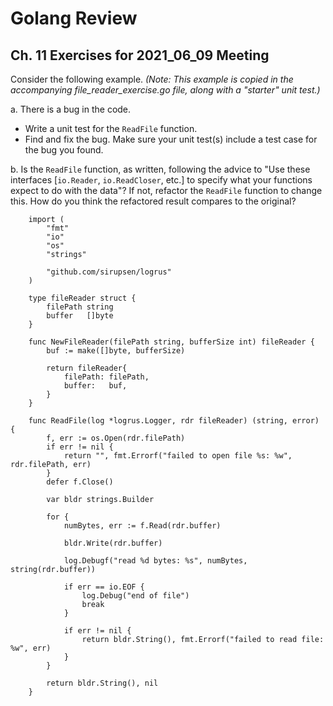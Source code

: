 # Golang Review

## Ch. 11 Exercises for 2021_06_09 Meeting

Consider the following example. *(Note: This example is copied in the accompanying file_reader_exercise.go file, along with a "starter" unit test.)*
  
  a. There is a bug in the code.
  * Write a unit test for the `ReadFile` function.
  * Find and fix the bug. Make sure your unit test(s) include a test case for the bug you found.

  b. Is the `ReadFile` function, as written, following the advice to "Use these interfaces [`io.Reader`, `io.ReadCloser`, etc.] to specify what your functions expect to do with the data"? If not, refactor the `ReadFile` function to change this. How do you think the refactored result compares to the original?

        import (
            "fmt"
            "io"
            "os"
            "strings"

            "github.com/sirupsen/logrus"
        )

        type fileReader struct {
            filePath string
            buffer   []byte
        }

        func NewFileReader(filePath string, bufferSize int) fileReader {
            buf := make([]byte, bufferSize)

            return fileReader{
                filePath: filePath,
                buffer:   buf,
            }
        }

        func ReadFile(log *logrus.Logger, rdr fileReader) (string, error) {
            f, err := os.Open(rdr.filePath)
            if err != nil {
                return "", fmt.Errorf("failed to open file %s: %w", rdr.filePath, err)
            }
            defer f.Close()

            var bldr strings.Builder

            for {
                numBytes, err := f.Read(rdr.buffer)

                bldr.Write(rdr.buffer)

                log.Debugf("read %d bytes: %s", numBytes, string(rdr.buffer))

                if err == io.EOF {
                    log.Debug("end of file")
                    break
                }

                if err != nil {
                    return bldr.String(), fmt.Errorf("failed to read file: %w", err)
                }
            }

            return bldr.String(), nil
        }
